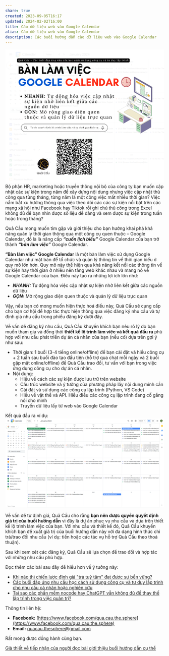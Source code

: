 ```yaml
---
share: true
created: 2023-09-05T16:17
updated: 2024-02-02T16:00
title: Cào dữ liệu web vào Google Calendar
alias: Cào dữ liệu web vào Google Calendar
description: Các buổi hướng dẫn cào dữ liệu web vào Google Calendar
---
```


![Bàn làm việc Google Calendar.png](../../../../assets/attachments/B%C3%A0n%20l%C3%A0m%20vi%E1%BB%87c%20Google%20Calendar.png)
Bộ phận HR, marketing hoặc truyền thông nội bộ của công ty bạn muốn cập nhật các sự kiện trong năm để xây dựng nội dung nhưng việc cập nhật thủ công qua từng tháng, từng năm là một công việc mất nhiều thời gian? Việc nắm bắt xu hướng thông qua việc theo dõi các các sự kiện nổi bật trên các mạng xã hội như Facebook hay Tiktok rồi ghi chú thủ công trong Excel không đủ để bạn nhìn được số liệu dễ dàng và xem được sự kiện trong  tuần hoặc trong tháng?

Quả Cầu mong muốn tìm gặp và giới thiệu cho bạn hướng khai phá khả năng quản lý thời gian thông qua một công cụ quen thuộc – Google Calendar, đó là là nâng cấp ***“cuốn lịch biểu”*** Google Calendar của bạn trở thành ***“bàn làm việc”*** Google Calendar.

**“Bàn làm việc” Google Calendar** là một bàn làm việc sử dụng Google Calendar như mặt bàn để tổ chức và quản lý thông tin về thời gian biểu ở quy mô lớn hơn. Quy mô này thể hiện qua khả năng kết nối các thông tin về sự kiện hay thời gian ở nhiều nền tảng web khác nhau và mang nó về Google Calendar của bạn. Điều này tạo ra những lợi ích lớn như:

- ***NHANH:*** Tự động hóa việc cập nhật sự kiện nhờ liên kết giữa các nguồn dữ liệu
- ***GỌN:*** Mở rộng giao diện quen thuộc và quản lý dữ liệu trực quan 

Vậy, nếu bạn có mong muốn hiện thực hoá điều này, Quả Cầu sẽ cung cấp cho bạn cơ hội để hợp tác thực hiện thông qua việc đăng ký nhu cầu và tự định giá nhu cầu trong phiếu đăng ký dưới đây. 

Về vấn đề đăng ký nhu cầu, Quả Cầu khuyến khích bạn nêu rõ lý do bạn muốn tham gia và đồng thời **thiết kế lộ trình làm việc và kết quả đầu ra** phù hợp với nhu cầu phát triển dự án cá nhân của bạn (nếu có) dựa trên gợi ý như sau:
- Thời gian: 1 buổi (3-4 tiếng online/offline) để bạn cài đặt và hiểu công cụ + 2 tuần sau buổi đào tạo đầu tiên (hỗ trợ qua chat mỗi ngày và 2 buổi gặp mặt online/offline) để Quả Cầu trao đổi, tư vấn với bạn trong việc ứng dụng công cụ cho dự án cá nhân. 
- Nội dung:
	- Hiểu về cách các sự kiện được lưu trữ trên website
	- Cấu trúc website và ý tưởng của phương pháp lấy nội dung mình cần
	- Cài đặt và sử dụng các công cụ lập trình (Python, VS Code) 
	- Hiểu về vật thể và API. Hiểu điều các công cụ lập trình đang cố gắng nói cho mình
	- Truyền dữ liệu lấy từ web vào Google Calendar

Kết quả đầu ra ví dụ:
![Bàn làm việc Google Calendar demo.png](../../../../assets/attachments/B%C3%A0n%20l%C3%A0m%20vi%E1%BB%87c%20Google%20Calendar%20demo.png)

Về vấn đề tự định giá, Quả Cầu cho rằng **bạn nên được quyền quyết định giá trị của buổi hướng dẫn** vì đây là dự án phục vụ nhu cầu và dựa trên thiết kế lộ trình làm việc của bạn. Với nhu cầu và thiết kế đó, Quả Cầu khuyến khích bạn đề xuất giá trị của buổi hướng dẫn này với đa dạng hình thức chi trả/trao đổi nhu cầu (ví dụ: tiền hoặc các tác vụ hỗ trợ Quả Cầu theo thoả thuận).

Sau khi xem xét các đăng ký, Quả Cầu sẽ lựa chọn để trao đổi và hợp tác với những nhu cầu phù hợp.

Đọc thêm các bài sau đây để hiểu hơn về ý tưởng này:
- [Khi nào thì chiến lược định giá "trả tuỳ tâm" đạt được sự bền vững?](../M%C3%B4%20h%C3%ACnh%20kinh%20doanh%20c%E1%BB%A7a%20c%C3%A1c%20bu%E1%BB%95i%20%C4%91%C3%A1p%20%E1%BB%A9ng%20nhu%20c%E1%BA%A7u%20h%E1%BB%8Dc%20c%C3%A1ch%20s%E1%BB%AD%20d%E1%BB%A5ng%20c%C3%B4ng%20c%E1%BB%A5%20v%C3%A0%20t%C6%B0%20duy%20l%E1%BA%ADp%20tr%C3%ACnh.md)
 - [Các buổi đáp ứng nhu cầu học cách sử dụng công cụ và tư duy lập trình cho nhu cầu cá nhân hoặc nghiên cứu](../C%C3%A1c%20bu%E1%BB%95i%20%C4%91%C3%A1p%20%E1%BB%A9ng%20nhu%20c%E1%BA%A7u%20h%E1%BB%8Dc%20c%C3%A1ch%20s%E1%BB%AD%20d%E1%BB%A5ng%20c%C3%B4ng%20c%E1%BB%A5%20v%C3%A0%20t%C6%B0%20duy%20l%E1%BA%ADp%20tr%C3%ACnh%20cho%20nhu%20c%E1%BA%A7u%20c%C3%A1%20nh%C3%A2n%20ho%E1%BA%B7c%20nghi%C3%AAn%20c%E1%BB%A9u.md)
 - [Tại sao các phần mềm nocode hay ChatGPT vẫn không đủ để thay thế lập trình trong việc quản trị?](../../../Tr%E1%BA%A5n%20K%E1%BB%B3/9%20Blog/L%C3%BD%20do%20vi%E1%BA%BFt%20Tr%E1%BA%A5n%20K%E1%BB%B3.md)

Thông tin liên hệ:

- **Facebook:** [https://www.facebook.com/qua.cau.the.sphere](https://www.facebook.com/qua.cau.the.sphere)
- **Email:** quacau.thesphere@gmail.com

Rất mong được đồng hành cùng bạn.

[Giả thiết về tiếp nhận của người đọc bài giới thiệu buổi hướng dẫn cụ thể](../../2%20Gi%E1%BA%A3%20thuy%E1%BA%BFt/Gi%E1%BA%A3%20thi%E1%BA%BFt%20v%E1%BB%81%20ti%E1%BA%BFp%20nh%E1%BA%ADn%20c%E1%BB%A7a%20ng%C6%B0%E1%BB%9Di%20%C4%91%E1%BB%8Dc%20b%C3%A0i%20gi%E1%BB%9Bi%20thi%E1%BB%87u%20bu%E1%BB%95i%20h%C6%B0%E1%BB%9Bng%20d%E1%BA%ABn%20c%E1%BB%A5%20th%E1%BB%83.md)
